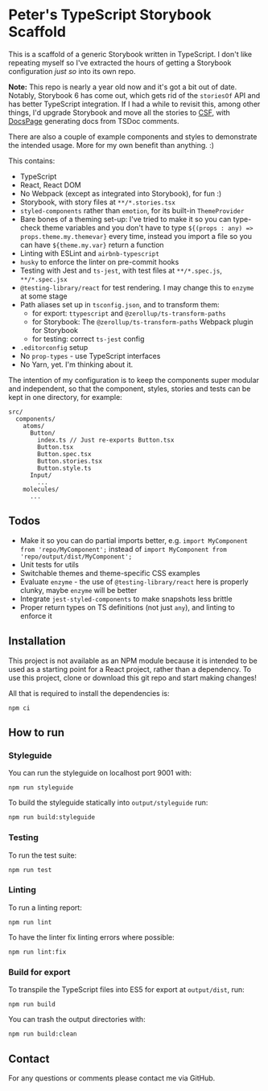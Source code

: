 # Peter's TypeScript Storybook Scaffold

This is a scaffold of a generic Storybook written in TypeScript. I don't like repeating myself so I've extracted the hours of getting a Storybook configuration *just so* into its own repo.

__Note:__ This repo is nearly a year old now and it's got a bit out of date. Notably, Storybook 6 has come out, which gets rid of the `storiesOf` API and has better TypeScript integration. If I had a while to revisit this, among other things, I'd upgrade Storybook and move all the stories to [CSF](https://storybook.js.org/docs/react/writing-stories/introduction), with [DocsPage](https://storybook.js.org/docs/react/writing-docs/docs-page) generating docs from TSDoc comments.

There are also a couple of example components and styles to demonstrate the intended usage. More for my own benefit than anything. :)

This contains:

* TypeScript
* React, React DOM
* No Webpack (except as integrated into Storybook), for fun :) 
* Storybook, with story files at `**/*.stories.tsx`
* `styled-components` rather than `emotion`, for its built-in `ThemeProvider`
* Bare bones of a theming set-up: I've tried to make it so you can type-check theme variables
  and you don't have to type `${(props : any) => props.theme.my.themevar}` every time, instead
  you import a file so you can have `${theme.my.var}` return a function
* Linting with ESLint and `airbnb-typescript`
* `husky` to enforce the linter on pre-commit hooks
* Testing with Jest and `ts-jest`, with test files at `**/*.spec.js`, `**/*.spec.jsx`
* `@testing-library/react` for test rendering. I may change this to `enzyme` at some stage
* Path aliases set up in `tsconfig.json`, and to transform them:
  * for export: `ttypescript` and `@zerollup/ts-transform-paths`
  * for Storybook: The `@zerollup/ts-transform-paths` Webpack plugin for Storybook
  * for testing: correct `ts-jest` config
* `.editorconfig` setup
* No `prop-types` - use TypeScript interfaces
* No Yarn, yet. I'm thinking about it.

The intention of my configuration is to keep the components super modular and independent, so that the component, styles, stories and tests can be kept in one directory, for example:

    src/
      components/
        atoms/
          Button/
            index.ts // Just re-exports Button.tsx
            Button.tsx
            Button.spec.tsx
            Button.stories.tsx
            Button.style.ts
          Input/
            ...
        molecules/
          ...

## Todos

* Make it so you can do partial imports better, e.g. `import MyComponent from 'repo/MyComponent';` instead of `import MyComponent from 'repo/output/dist/MyComponent';`
* Unit tests for utils
* Switchable themes and theme-specific CSS examples
* Evaluate `enzyme` - the use of `@testing-library/react` here is properly clunky, maybe `enzyme` will be better
* Integrate `jest-styled-components` to make snapshots less brittle
* Proper return types on TS definitions (not just `any`), and linting to enforce it

## Installation

This project is not available as an NPM module because it is intended to be used as a starting point for a React project, rather than a dependency. To use this project, clone or download this git repo and start making changes!

All that is required to install the dependencies is:

    npm ci

## How to run

### Styleguide

You can run the styleguide on localhost port 9001 with:

    npm run styleguide

To build the styleguide statically into `output/styleguide` run:

    npm run build:styleguide

### Testing

To run the test suite:

    npm run test

### Linting

To run a linting report:

    npm run lint

To have the linter fix linting errors where possible:

    npm run lint:fix

### Build for export

To transpile the TypeScript files into ES5 for export at `output/dist`, run:

    npm run build

You can trash the output directories with:

    npm run build:clean

## Contact

For any questions or comments please contact me via GitHub.
